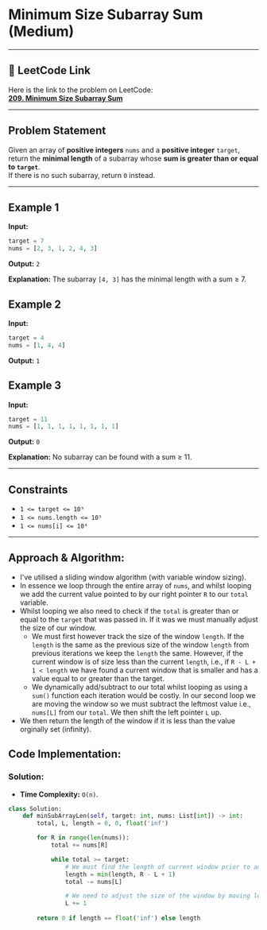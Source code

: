 # Minimum Size Subarray Sum (Medium)

---

## 🔗 LeetCode Link

Here is the link to the problem on LeetCode:  
[**209. Minimum Size Subarray Sum**](https://leetcode.com/problems/minimum-size-subarray-sum/)

---

## **Problem Statement**

Given an array of **positive integers** `nums` and a **positive integer** `target`, return the **minimal length** of a subarray whose **sum is greater than or equal to `target`**.  
If there is no such subarray, return `0` instead.

---

## **Example 1**

**Input:**
```python
target = 7
nums = [2, 3, 1, 2, 4, 3]
```

**Output:**
`2`

**Explanation:**
The subarray `[4, 3]` has the minimal length with a sum ≥ 7.

## **Example 2**

**Input:**
```python
target = 4
nums = [1, 4, 4]
```

**Output:**
`1`

## **Example 3**

**Input:**
```python
target = 11
nums = [1, 1, 1, 1, 1, 1, 1, 1]
```

**Output:**
`0`

**Explanation:**
No subarray can be found with a sum ≥ 11.

---

## **Constraints**

- `1 <= target <= 10⁹`
- `1 <= nums.length <= 10⁵`
- `1 <= nums[i] <= 10⁴`

---

## Approach & Algorithm:

- I've utilised a sliding window algorithm (with variable window sizing).
- In essence we loop through the entire array of `nums`, and whilst looping we add the current value pointed to by our right pointer `R` to our `total` variable.
- Whilst looping we also need to check if the `total` is greater than or equal to the `target` that was passed in. If it was we must manually adjust the size of our window.
  - We must first however track the size of the window `length`. If the `length` is the same as the previous size of the window `length` from previous iterations we keep the `length` the same. However, if the current window is of size less than the current `length`, i.e., if `R - L + 1 < length` we have found a current window that is smaller and has a value equal to or greater than the target.
  - We dynamically add/subtract to our total whilst looping as using a `sum()` function each iteration would be costly. In our second loop we are moving the window so we must subtract the leftmost value i.e., `nums[L]` from our `total`. We then shift the left pointer `L` up.
- We then return the length of the window if it is less than the value orginally set (infinity).

## Code Implementation:

### Solution:

- **Time Complexity:** `O(n)`.

```python
class Solution:
    def minSubArrayLen(self, target: int, nums: List[int]) -> int:
        total, L, length = 0, 0, float('inf')

        for R in range(len(nums)):
            total += nums[R]

            while total >= target:
                # We must find the length of current window prior to adjusting it.
                length = min(length, R - L + 1)
                total -= nums[L]

                # We need to adjust the size of the window by moving left pointer.
                L += 1
        
        return 0 if length == float('inf') else length
```
